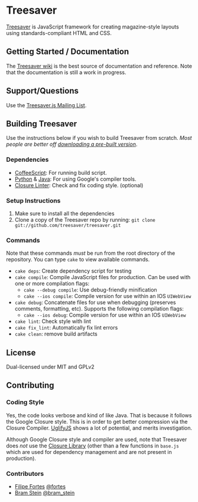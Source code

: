 # Treesaver

[Treesaver](http://www.treesaverjs.com) is JavaScript framework for creating magazine-style layouts using standards-compliant HTML and CSS.

## Getting Started / Documentation

The [Treesaver wiki](http://github.com/treesaver/treesaver/wiki) is the best source of documentation and reference. Note that the documentation is still a work in progress.

## Support/Questions

Use the [Treesaver.js Mailing List](http://groups.google.com/group/treesaverjs).

## Building Treesaver

Use the instructions below if you wish to build Treesaver from scratch. *Most people are better off [downloading a pre-built version](http://github.com/treesaver/treesaver/downloads)*.

### Dependencies

* [CoffeeScript](http://jashkenas.github.com/coffee-script/): For running build script.
* [Python](http://www.python.org/) & [Java](http://www.java.com/en/download/): For using Google's compiler tools.
* [Closure Linter](http://code.google.com/closure/utilities/docs/linter_howto.html): Check and fix coding style. (optional)

### Setup Instructions

1. Make sure to install all the dependencies
2. Clone a copy of the Treesaver repo by running: `git clone git://github.com/treesaver/treesaver.git`

### Commands

Note that these commands *must* be run from the root directory of the repository. You can type `cake` to view available commands.

* `cake deps`: Create dependency script for testing
* `cake compile`: Compile JavaScript files for production. Can be used with one or more compilation flags:
  * `cake --debug compile`: Use debug-friendly minification
  * `cake --ios compile`: Compile version for use within an IOS `UIWebView`
* `cake debug`: Concatenate files for use when debugging (preserves comments, formatting, etc). Supports the following compilation flags:
  * `cake --ios debug`: Compile version for use within an IOS `UIWebView`
* `cake lint`: Check style with lint
* `cake fix_lint`: Automatically fix lint errors
* `cake clean`: remove build artifacts

## License

Dual-licensed under MIT and GPLv2

## Contributing

### Coding Style

Yes, the code looks verbose and kind of like Java. That is because it follows the Google Closure style. This is in order to get better compression via the Closure Compiler. [UglifyJS](http://github.com/mishoo/UglifyJS) shows a lot of potential, and merits investigation.

Although Google Closure style and compiler are used, note that Treesaver does *not* use the [Closure Library](http://code.google.com/closure/library/) (other than a few functions in `base.js` which are used for dependency management and are not present in production).

### Contributors

* [Filipe Fortes](http://www.fortes.com/) [@fortes](http://twitter.com/fortes)
* [Bram Stein](http://www.bramstein.com/) [@bram_stein](http://twitter.com/bram_stein)

